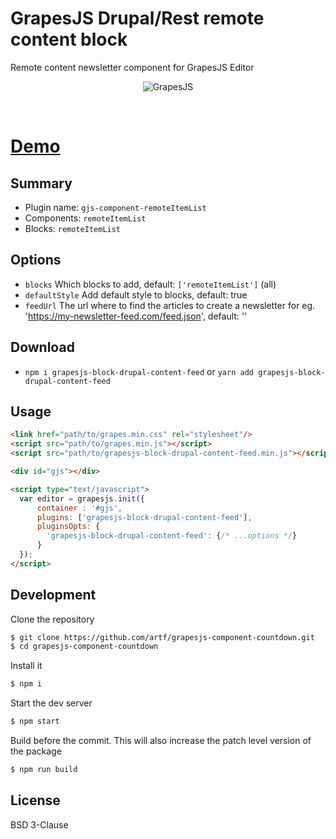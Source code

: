 # GrapesJS Drupal/Rest remote content block

Remote content newsletter component for GrapesJS Editor

<p align="center"><img src="https://artf.github.io/grapesjs/img/remoteItemList.gif" alt="GrapesJS" align="center"/></p>
<br/>

# [Demo](http://grapesjs.com/demo.html)




## Summary

* Plugin name: `gjs-component-remoteItemList`
* Components: `remoteItemList`
* Blocks: `remoteItemList`



## Options

* `blocks` Which blocks to add, default: `['remoteItemList']` (all)
* `defaultStyle` Add default style to blocks, default: true
* `feedUrl` The url where to find the articles to create a newsletter for eg. 'https://my-newsletter-feed.com/feed.json', default: ''


## Download

* `npm i grapesjs-block-drupal-content-feed` or `yarn add grapesjs-block-drupal-content-feed`





## Usage

```html
<link href="path/to/grapes.min.css" rel="stylesheet"/>
<script src="path/to/grapes.min.js"></script>
<script src="path/to/grapesjs-block-drupal-content-feed.min.js"></script>

<div id="gjs"></div>

<script type="text/javascript">
  var editor = grapesjs.init({
      container : '#gjs',
      plugins: ['grapesjs-block-drupal-content-feed'],
      pluginsOpts: {
        'grapesjs-block-drupal-content-feed': {/* ...options */}
      }
  });
</script>
```





## Development

Clone the repository

```sh
$ git clone https://github.com/artf/grapesjs-component-countdown.git
$ cd grapesjs-component-countdown
```

Install it

```sh
$ npm i
```

Start the dev server

```sh
$ npm start
```

Build before the commit. This will also increase the patch level version of the package

```sh
$ npm run build
```





## License

BSD 3-Clause

